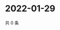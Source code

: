 # 2022-01-29

共 0 条

<!-- BEGIN WEIBO -->
<!-- 最后更新时间 Sat Jan 29 2022 03:09:06 GMT+0800 (China Standard Time) -->

<!-- END WEIBO -->
